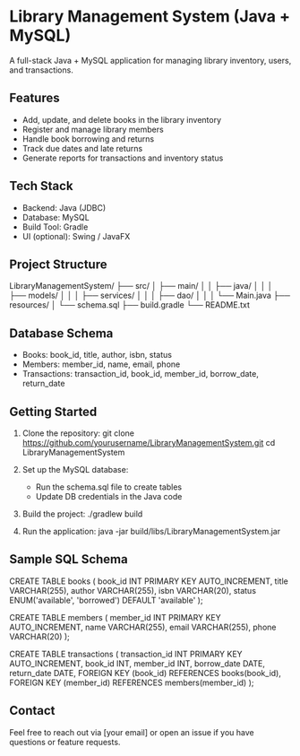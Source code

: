 
Library Management System (Java + MySQL)
=======================================

A full-stack Java + MySQL application for managing library inventory, users, and transactions.

Features
--------
- Add, update, and delete books in the library inventory
- Register and manage library members
- Handle book borrowing and returns
- Track due dates and late returns
- Generate reports for transactions and inventory status

Tech Stack
----------
- Backend: Java (JDBC)
- Database: MySQL
- Build Tool: Gradle
- UI (optional): Swing / JavaFX

Project Structure
-----------------
LibraryManagementSystem/
├── src/
│   ├── main/
│   │   ├── java/
│   │   │   ├── models/
│   │   │   ├── services/
│   │   │   ├── dao/
│   │   │   └── Main.java
├── resources/
│   └── schema.sql
├── build.gradle
└── README.txt

Database Schema
---------------
- Books: book_id, title, author, isbn, status
- Members: member_id, name, email, phone
- Transactions: transaction_id, book_id, member_id, borrow_date, return_date

Getting Started
---------------
1. Clone the repository:
   git clone https://github.com/yourusername/LibraryManagementSystem.git
   cd LibraryManagementSystem

2. Set up the MySQL database:
   - Run the schema.sql file to create tables
   - Update DB credentials in the Java code

3. Build the project:
   ./gradlew build

4. Run the application:
   java -jar build/libs/LibraryManagementSystem.jar

Sample SQL Schema
-----------------
CREATE TABLE books (
  book_id INT PRIMARY KEY AUTO_INCREMENT,
  title VARCHAR(255),
  author VARCHAR(255),
  isbn VARCHAR(20),
  status ENUM('available', 'borrowed') DEFAULT 'available'
);

CREATE TABLE members (
  member_id INT PRIMARY KEY AUTO_INCREMENT,
  name VARCHAR(255),
  email VARCHAR(255),
  phone VARCHAR(20)
);

CREATE TABLE transactions (
  transaction_id INT PRIMARY KEY AUTO_INCREMENT,
  book_id INT,
  member_id INT,
  borrow_date DATE,
  return_date DATE,
  FOREIGN KEY (book_id) REFERENCES books(book_id),
  FOREIGN KEY (member_id) REFERENCES members(member_id)
);

Contact
-------
Feel free to reach out via [your email] or open an issue if you have questions or feature requests.
